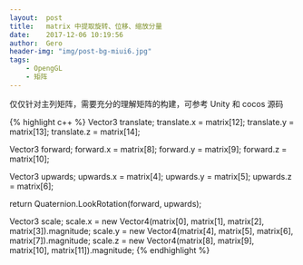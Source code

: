 ```yaml
---
layout:  post
title:   matrix 中提取旋转、位移、缩放分量
date:    2017-12-06 10:19:56
author:  Gero
header-img: "img/post-bg-miui6.jpg"
tags:
    - OpengGL
    - 矩阵
---
```


仅仅针对主列矩阵，需要充分的理解矩阵的构建，可参考 Unity 和 cocos 源码

{% highlight c++ %} 
Vector3 translate;
translate.x = matrix[12];
translate.y = matrix[13];
translate.z = matrix[14];

Vector3 forward;
forward.x = matrix[8];
forward.y = matrix[9];
forward.z = matrix[10];

Vector3 upwards;
upwards.x = matrix[4];
upwards.y = matrix[5];
upwards.z = matrix[6];

return Quaternion.LookRotation(forward, upwards);

 Vector3 scale;
scale.x = new Vector4(matrix[0], matrix[1], matrix[2], matrix[3]).magnitude;
scale.y = new Vector4(matrix[4], matrix[5], matrix[6], matrix[7]).magnitude;
scale.z = new Vector4(matrix[8], matrix[9], matrix[10], matrix[11]).magnitude;
{% endhighlight %}
